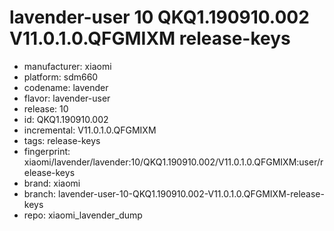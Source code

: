 # lavender-user 10 QKQ1.190910.002 V11.0.1.0.QFGMIXM release-keys
- manufacturer: xiaomi
- platform: sdm660
- codename: lavender
- flavor: lavender-user
- release: 10
- id: QKQ1.190910.002
- incremental: V11.0.1.0.QFGMIXM
- tags: release-keys
- fingerprint: xiaomi/lavender/lavender:10/QKQ1.190910.002/V11.0.1.0.QFGMIXM:user/release-keys
- brand: xiaomi
- branch: lavender-user-10-QKQ1.190910.002-V11.0.1.0.QFGMIXM-release-keys
- repo: xiaomi_lavender_dump
